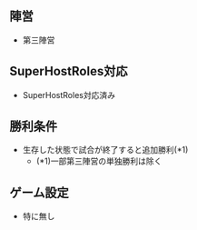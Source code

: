 ## 陣営
- 第三陣営

## SuperHostRoles対応
- SuperHostRoles対応済み

## 勝利条件
- 生存した状態で試合が終了すると追加勝利(*1)
  - (*1)一部第三陣営の単独勝利は除く

## ゲーム設定
- 特に無し